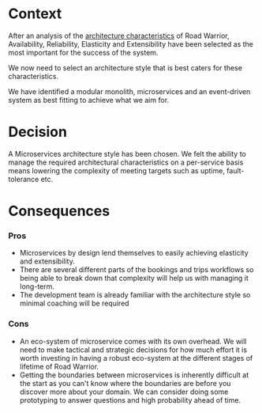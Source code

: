 # Context
After an analysis of the [architecture characteristics](../README.md#architectural-characteristics) of Road Warrior, Availability, Reliability, Elasticity and Extensibility have been selected as the most important for the success of the system.

We now need to select an architecture style that is best caters for these characteristics.

We have identified a modular monolith, microservices and an event-driven system as best fitting to achieve what we aim for.

# Decision
A Microservices architecture style has been chosen. We felt the ability to manage the required architectural characteristics on a per-service basis means lowering the complexity of meeting targets such as uptime, fault-tolerance etc.

# Consequences
### Pros
- Microservices by design lend themselves to easily achieving elasticity and extensibility.
- There are several different parts of the bookings and trips workflows so being able to break down that complexity will help us with managing it long-term.
- The development team is already familiar with the architecture style so minimal coaching will be required

### Cons
- An eco-system of microservice comes with its own overhead. We will need to make tactical and strategic decisions for how much effort it is worth investing in having a robust eco-system at the different stages of lifetime of Road Warrior.
- Getting the boundaries between microservices is inherently difficult at the start as you can't know where the boundaries are before you discover more about your domain. We can consider doing some prototyping to answer questions and high probability ahead of time.